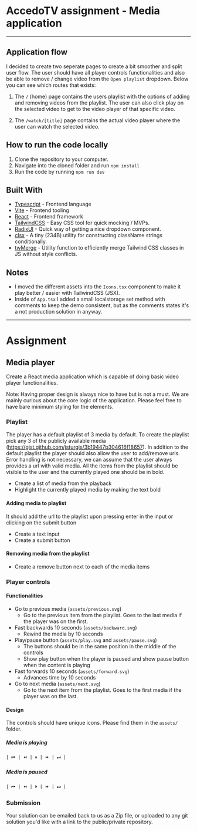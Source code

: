 # AccedoTV assignment - Media application

---

## Application flow

I decided to create two seperate pages to create a bit smoother and split user flow. The user should have all player controls functionalities and also be able to remove /
change video from the `Open playlist` dropdown. Below you can see which routes that exists:

1. The `/` (home) page contains the users playlist with the options of adding and removing videos from the playlist. The user can also click play on
   the selected video to get to the video player of that specific video.

2. The `/watch/[title]` page contains the actual video player where the user can watch the selected video.

## How to run the code locally

1. Clone the repository to your computer.
2. Navigate into the cloned folder and run `npm install`
3. Run the code by running `npm run dev`

## Built With

- [Typescript](https://www.javascript.com) - Frontend language
- [Vite](https://vitejs.dev/) - Frontend tooling
- [React](https://react.dev/) - Frontend framework
- [TailwindCSS](https://tailwindcss.com/) - Easy CSS tool for quick mocking / MVPs.
- [RadixUI](https://www.radix-ui.com/) - Quick way of getting a nice dropdown component.
- [clsx](https://github.com/lukeed/clsx) - A tiny (234B) utility for constructing className strings conditionally.
- [twMerge](https://github.com/dcastil/tailwind-merge) - Utility function to efficiently merge Tailwind CSS classes in JS without style conflicts.

## Notes

- I moved the different assets into the `Icons.tsx` component to make it play better / easier with TailwindCSS (JSX).
- Inside of `App.tsx` I added a small localstorage set method with comments to keep the demo consistent, but as the comments states it's a not production solution in anyway.

---

# Assignment

## Media player

Create a React media application which is capable of doing basic video player functionalities.

Note: Having proper design is always nice to have but is not a must. We are mainly curious about the core logic of the application. Please feel free to have bare minimum styling for the elements.

### Playlist

The player has a default playlist of 3 media by default. To create the playlist pick any 3 of the publicly available media (https://gist.github.com/jsturgis/3b19447b304616f18657).
In addition to the default playlist the player should also allow the user to add/remove urls. Error handling is not necessary, we can assume that the user always provides a url with valid media. All the items from the playlist should be visible to the user and the currently played one should be in bold.

- Create a list of media from the playback
- Highlight the currently played media by making the text bold

#### Adding media to playlist

It should add the url to the playlist upon pressing enter in the input or clicking on the submit button

- Create a text input
- Create a submit button

#### Removing media from the playlist

- Create a remove button next to each of the media items

### Player controls

#### Functionalities

- Go to previous media (`assets/previous.svg`)
  - Go to the previous item from the playlist. Goes to the last media if the player was on the first.
- Fast backwards 10 seconds (`assets/backward.svg`)
  - Rewind the media by 10 seconds
- Play/pause button (`assets/play.svg` and `assets/pause.svg`)
  - The buttons should be in the same position in the middle of the controls
  - Show play button when the player is paused and show pause button when the content is playing
- Fast forwards 10 seconds (`assets/forward.svg`)
  - Advances time by 10 seconds
- Go to next media (`assets/next.svg`)
  - Go to the next item from the playlist. Goes to the first media if the player was on the last.

#### Design

The controls should have unique icons. Please find them in the `assets/` folder.

##### Media is playing

```
| ⏮ | ⏪ | ⏸ | ⏩ | ⏭ |
```

##### Media is paused

```
| ⏮ | ⏪ | ⏵ | ⏩ | ⏭ |
```

### Submission

Your solution can be emailed back to us as a Zip file, or uploaded to any git solution you'd like with a link to the public/private repository.
